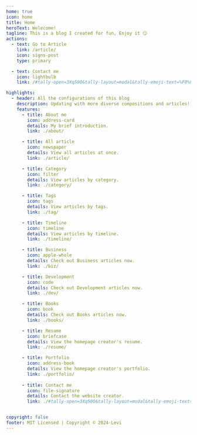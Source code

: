 ```yaml
---
home: true
icon: home
title: Home
heroText: Welecome!
tagline: This is a blog I created for fun, Enjoy it 😏
actions:
  - text: Go to Article
    link: /article/
    icon: signs-post
    type: primary

  - text: Contact me
    icon: lightbulb
    link: /#tally-open=3Xq50O&tally-layout=modal&tally-emoji-text=%F0%9F%91%8B&tally-emoji-animation=wave/

highlights:
  - header: All the configurations of this blog
    description: Updating with more diverse compositions and articles!
    features:
      - title: About me
        icon: address-card
        details: My brief introduction.
        link: ./about/

      - title: All article
        icon: newspaper
        details: View all articles at once.
        link: ./article/

      - title: Category
        icon: filter
        details: View articles by category.
        link: ./category/

      - title: Tags
        icon: tags
        details: View articles by tags.
        link: ./tag/

      - title: Timeline
        icon: timeline
        details: View articles by timeline.
        link: ./timeline/

      - title: Business
        icon: apple-whole
        details: Check out Business articles now.
        link: ./biz/

      - title: Development
        icon: code
        details: Check out Development articles now.
        link: ./dev/

      - title: Books
        icon: book
        details: Check out Books articles now.
        link: ./books/

      - title: Resume
        icon: briefcase
        details: View the homepage creator's resume.
        link: ./resume/

      - title: Portfolio
        icon: address-book
        details: View the homepage creator's portfolio.
        link: ./portfolio/
      
      - title: Contact me
        icon: file-signature
        details: Contact the website creator.
        link: ./#tally-open=3Xq50O&tally-layout=modal&tally-emoji-text=%F0%9F%91%8B&tally-emoji-animation=wave/


copyright: false
footer: MIT Licensed | Copyright © 2024-Levi
---
```

